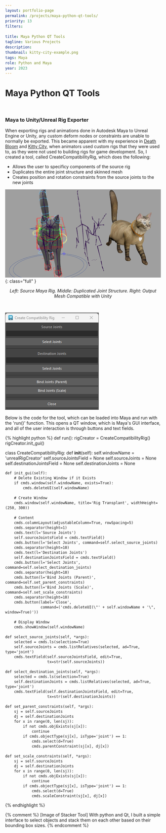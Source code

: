 ```yaml
---
layout: portfolio-page
permalink: /projects/maya-python-qt-tools/
priority: 13
filters:

title: Maya Python QT Tools
tagline: Various Projects
description: 
thumbnail: kitty-city-example.png
tags: Maya
role: Python and Maya
year: 2023
---
```


# Maya Python QT Tools

<br>

### Maya to Unity/Unreal Rig Exporter

When exporting rigs and animations done in Autodesk Maya to Unreal Engine or Unity, any custom deform nodes or constraints are unable to normally be exported. This became apparent with my experience in [Death Bloom]({{site.url}}/projects/death-bloom/) and [Kitty City]({{site.url}}/projects/kitty-city/), when animators used custom rigs that they were used to, as they were not used to building rigs for game development. So, I created a tool, called CreateCompatibilityRig, which does the following:
- Allows the user to specificy components of the source rig
- Duplicates the entire joint structure and skinned mesh
- Creates position and rotation constraints from the source joints to the new joints

![](kitty-city-example.png){: class="full" }
<p style="text-align:center"><i>Left: Source Maya Rig. Middle: Duplicated Joint Structure. Right: Output Mesh Compatible with Unity</i></p>

<br>

![](tool.png)

Below is the code for the tool, which can be loaded into Maya and run with the 'run()' function. This opens a QT window, which is Maya's GUI interface, and all of the user interaction is through buttons and text fields.

{% highlight python %}
def run():
    rigCreator = CreateCompatibilityRig()
    rigCreator.init_gui()


class CreateCompatibilityRig:
    def __init__(self):
        self.windowName = 'unrealRigCreator'
        self.sourceJointsField = None
        self.sourceJoints = None
        self.destinationJointsField = None
        self.destinationJoints = None

    def init_gui(self):
        # Delete Existing Window if it Exists
        if cmds.window(self.windowName, exists=True):
            cmds.deleteUI(self.windowName)

        # Create Window
        cmds.window(self.windowName, title='Rig Transplant', widthHeight=(250, 300))

        # Content
        cmds.columnLayout(adjustableColumn=True, rowSpacing=5)
        cmds.separator(height=1)
        cmds.text(l='Source Joints')
        self.sourceJointsField = cmds.textField()
        cmds.button(l='Select Joints', command=self.select_source_joints)
        cmds.separator(height=10)
        cmds.text(l='Destination Joints')
        self.destinationJointsField = cmds.textField()
        cmds.button(l='Select Joints', command=self.select_destination_joints)
        cmds.separator(height=10)
        cmds.button(l='Bind Joints (Parent)', command=self.set_parent_constraints)
        cmds.button(l='Bind Joints (Scale)', command=self.set_scale_constraints)
        cmds.separator(height=10)
        cmds.button(label='Close',
                    command=('cmds.deleteUI(\"' + self.windowName + '\", window=True)'))

        # Display Window
        cmds.showWindow(self.windowName)

    def select_source_joints(self, *args):
        selected = cmds.ls(selection=True)
        self.sourceJoints = cmds.listRelatives(selected, ad=True, type='joint')
        cmds.textField(self.sourceJointsField, edit=True,
                       tx=str(self.sourceJoints))

    def select_destination_joints(self, *args):
        selected = cmds.ls(selection=True)
        self.destinationJoints = cmds.listRelatives(selected, ad=True, type='joint')
        cmds.textField(self.destinationJointsField, edit=True,
                       tx=str(self.destinationJoints))

    def set_parent_constraints(self, *args):
        sj = self.sourceJoints
        dj = self.destinationJoints
        for x in range(0, len(sj)):
            if not cmds.objExists(sj[x]):
                continue
            if cmds.objectType(sj[x], isType='joint') == 1:
                cmds.select(d=True)
                cmds.parentConstraint(sj[x], dj[x])

    def set_scale_constraints(self, *args):
        sj = self.sourceJoints
        dj = self.destinationJoints
        for x in range(0, len(sj)):
            if not cmds.objExists(sj[x]):
                continue
            if cmds.objectType(sj[x], isType='joint') == 1:
                cmds.select(d=True)
                cmds.scaleConstraint(sj[x], dj[x])
{% endhighlight %}

{% comment %}
[Image of Stacker Tool]
With python and Qt, I built a simple interface to select objects and stack them on each other based on their bounding box sizes.
{% endcomment %} 